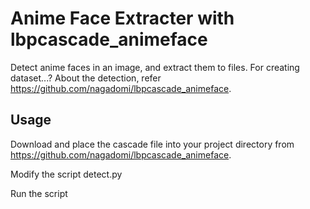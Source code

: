 # Anime Face Extracter with lbpcascade_animeface

Detect anime faces in an image, and extract them to files.
For creating dataset...?
About the detection, refer https://github.com/nagadomi/lbpcascade_animeface.


## Usage

Download and place the cascade file into your project directory from https://github.com/nagadomi/lbpcascade_animeface.

Modify the script detect.py

Run the script